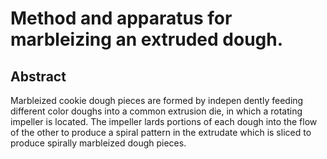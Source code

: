 # Method and apparatus for marbleizing an extruded dough.

## Abstract
Marbleized cookie dough pieces are formed by indepen dently feeding different color doughs into a common extrusion die, in which a rotating impeller is located. The impeller lards portions of each dough into the flow of the other to produce a spiral pattern in the extrudate which is sliced to produce spirally marbleized dough pieces.